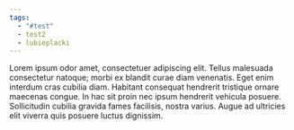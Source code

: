```yaml
---
tags:
  - "#test"
  - test2
  - lubieplacki
---
```

Lorem ipsum odor amet, consectetuer adipiscing elit. Tellus malesuada consectetur natoque; morbi ex blandit curae diam venenatis. Eget enim interdum cras cubilia diam. Habitant consequat hendrerit tristique ornare maecenas congue. In hac sit proin nec ipsum hendrerit vehicula posuere. Sollicitudin cubilia gravida fames facilisis, nostra varius. Augue ad ultricies elit viverra quis posuere luctus dignissim.